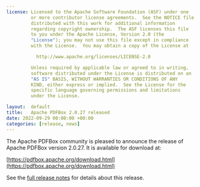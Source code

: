 ```yaml
---
license: Licensed to the Apache Software Foundation (ASF) under one
         or more contributor license agreements.  See the NOTICE file
         distributed with this work for additional information
         regarding copyright ownership.  The ASF licenses this file
         to you under the Apache License, Version 2.0 (the
         "License"); you may not use this file except in compliance
         with the License.  You may obtain a copy of the License at

           http://www.apache.org/licenses/LICENSE-2.0

         Unless required by applicable law or agreed to in writing,
         software distributed under the License is distributed on an
         "AS IS" BASIS, WITHOUT WARRANTIES OR CONDITIONS OF ANY
         KIND, either express or implied.  See the License for the
         specific language governing permissions and limitations
         under the License.

layout:  default
title:   Apache PDFBox 2.0.27 released
date: 2022-09-29 00:00:00 +00:00
categories: [release, news]
---
```


The Apache PDFBox community is pleased to announce the release of
Apache PDFBox version 2.0.27. It is available for download at:

[https://pdfbox.apache.org/download.html](https://pdfbox.apache.org/download.html)

See the [full release notes](https://issues.apache.org/jira/secure/ReleaseNote.jspa?projectId=12310760&version=12351648) for details about this release.
